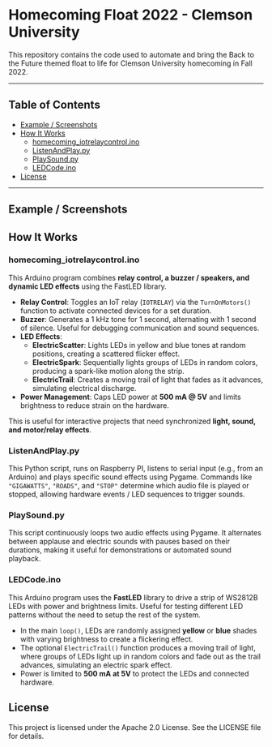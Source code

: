 # Homecoming Float 2022 - Clemson University

This repository contains the code used to automate and bring the Back to the Future themed float to life for Clemson University homecoming in Fall 2022.

---

## Table of Contents
- [Example / Screenshots](#example--screenshots)
- [How It Works](#how-it-works)
  - [homecoming\_iotrelaycontrol.ino](#homecoming_iotrelaycontrolino)
  - [ListenAndPlay.py](#listenandplaypy)
  - [PlaySound.py](#playsoundpy)
  - [LEDCode.ino](#ledcodeino)
- [License](#license)

---


## Example / Screenshots

## How It Works

### homecoming_iotrelaycontrol.ino
This Arduino program combines **relay control, a buzzer / speakers, and dynamic LED effects** using the FastLED library.  

- **Relay Control**: Toggles an IoT relay (`IOTRELAY`) via the `TurnOnMotors()` function to activate connected devices for a set duration.  
- **Buzzer**: Generates a 1 kHz tone for 1 second, alternating with 1 second of silence. Useful for debugging communication and sound sequences.
- **LED Effects**:  
  - **ElectricScatter**: Lights LEDs in yellow and blue tones at random positions, creating a scattered flicker effect.  
  - **ElectricSpark**: Sequentially lights groups of LEDs in random colors, producing a spark-like motion along the strip.  
  - **ElectricTrail**: Creates a moving trail of light that fades as it advances, simulating electrical discharge.  
- **Power Management**: Caps LED power at **500 mA @ 5V** and limits brightness to reduce strain on the hardware.  

This is useful for interactive projects that need synchronized **light, sound, and motor/relay effects**.

### ListenAndPlay.py
This Python script, runs on Raspberry PI, listens to serial input (e.g., from an Arduino) and plays specific sound effects using Pygame. Commands like `"GIGAWATTS"`, `"ROADS"`, and `"STOP"` determine which audio file is played or stopped, allowing hardware events / LED sequences to trigger sounds.

### PlaySound.py
This script continuously loops two audio effects using Pygame. It alternates between applause and electric sounds with pauses based on their durations, making it useful for demonstrations or automated sound playback.

### LEDCode.ino
This Arduino program uses the **FastLED** library to drive a strip of WS2812B LEDs with power and brightness limits. Useful for testing different LED patterns without the need to setup the rest of the system.

- In the main `loop()`, LEDs are randomly assigned **yellow** or **blue** shades with varying brightness to create a flickering effect.  
- The optional `ElectricTrail()` function produces a moving trail of light, where groups of LEDs light up in random colors and fade out as the trail advances, simulating an electric spark effect.  
- Power is limited to **500 mA at 5V** to protect the LEDs and connected hardware.  


## License
This project is licensed under the Apache 2.0 License. See the LICENSE file for details.
